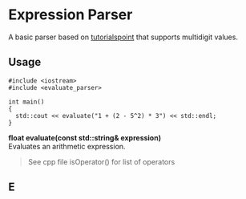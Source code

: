 # Expression Parser
A basic parser based on [tutorialspoint](https://www.tutorialspoint.com/data_structures_algorithms/expression_parsing.htm) that supports multidigit values.

## Usage
```
#include <iostream>
#include <evaluate_parser>

int main()
{
  std::cout << evaluate("1 + (2 - 5^2) * 3") << std::endl;
}
```
**float evaluate(const std::string& expression)**  
Evaluates an arithmetic expression.
> See cpp file isOperator() for list of operators

## E
